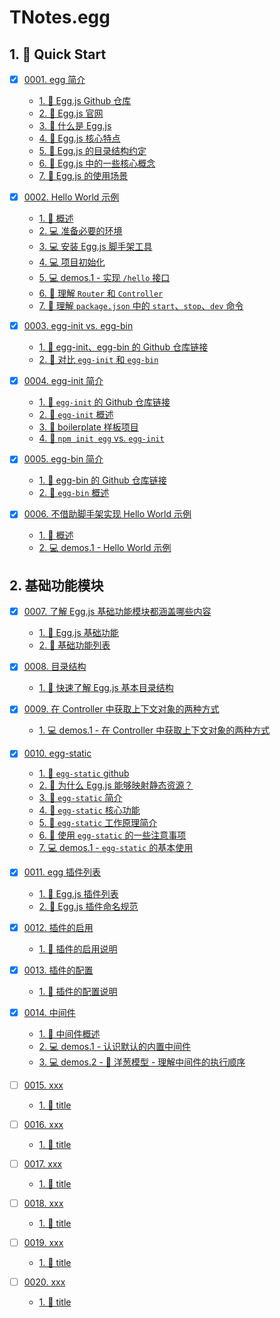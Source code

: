 # TNotes.egg


## 1. 🚀 Quick Start

- [x] [0001. egg 简介](https://tdahuyou.github.io/TNotes.egg/notes/0001.%20egg%20%E7%AE%80%E4%BB%8B/README) <!-- [locale](./notes/0001.%20egg%20%E7%AE%80%E4%BB%8B/README) -->  
  - [1. 🔗 Egg.js Github 仓库](https://tdahuyou.github.io/TNotes.egg/notes/0001.%20egg%20%E7%AE%80%E4%BB%8B/README#1--eggjs-github-仓库)
  - [2. 🔗 Egg.js 官网](https://tdahuyou.github.io/TNotes.egg/notes/0001.%20egg%20%E7%AE%80%E4%BB%8B/README#2--eggjs-官网)
  - [3. 📒 什么是 Egg.js](https://tdahuyou.github.io/TNotes.egg/notes/0001.%20egg%20%E7%AE%80%E4%BB%8B/README#3--什么是-eggjs)
  - [4. 📒 Egg.js 核心特点](https://tdahuyou.github.io/TNotes.egg/notes/0001.%20egg%20%E7%AE%80%E4%BB%8B/README#4--eggjs-核心特点)
  - [5. 📒 Egg.js 的目录结构约定](https://tdahuyou.github.io/TNotes.egg/notes/0001.%20egg%20%E7%AE%80%E4%BB%8B/README#5--eggjs-的目录结构约定)
  - [6. 📒 Egg.js 中的一些核心概念](https://tdahuyou.github.io/TNotes.egg/notes/0001.%20egg%20%E7%AE%80%E4%BB%8B/README#6--eggjs-中的一些核心概念)
  - [7. 📒 Egg.js 的使用场景](https://tdahuyou.github.io/TNotes.egg/notes/0001.%20egg%20%E7%AE%80%E4%BB%8B/README#7--eggjs-的使用场景)
  

- [x] [0002. Hello World 示例](https://tdahuyou.github.io/TNotes.egg/notes/0002.%20Hello%20World%20%E7%A4%BA%E4%BE%8B/README) <!-- [locale](./notes/0002.%20Hello%20World%20%E7%A4%BA%E4%BE%8B/README) -->  
  - [1. 📒 概述](https://tdahuyou.github.io/TNotes.egg/notes/0002.%20Hello%20World%20%E7%A4%BA%E4%BE%8B/README#1--概述)
  - [2. 💻 准备必要的环境](https://tdahuyou.github.io/TNotes.egg/notes/0002.%20Hello%20World%20%E7%A4%BA%E4%BE%8B/README#2--准备必要的环境)
  - [3. 💻 安装 Egg.js 脚手架工具](https://tdahuyou.github.io/TNotes.egg/notes/0002.%20Hello%20World%20%E7%A4%BA%E4%BE%8B/README#3--安装-eggjs-脚手架工具)
  - [4. 💻 项目初始化](https://tdahuyou.github.io/TNotes.egg/notes/0002.%20Hello%20World%20%E7%A4%BA%E4%BE%8B/README#4--项目初始化)
  - [5. 💻 demos.1 - 实现 `/hello` 接口](https://tdahuyou.github.io/TNotes.egg/notes/0002.%20Hello%20World%20%E7%A4%BA%E4%BE%8B/README#5--demos1---实现-hello-接口)
  - [6. 📒 理解 `Router` 和 `Controller`](https://tdahuyou.github.io/TNotes.egg/notes/0002.%20Hello%20World%20%E7%A4%BA%E4%BE%8B/README#6--理解-router-和-controller)
  - [7. 📒 理解 `package.json` 中的 `start`、`stop`、`dev` 命令](https://tdahuyou.github.io/TNotes.egg/notes/0002.%20Hello%20World%20%E7%A4%BA%E4%BE%8B/README#7--理解-packagejson-中的-startstopdev-命令)
  

- [x] [0003. egg-init vs. egg-bin](https://tdahuyou.github.io/TNotes.egg/notes/0003.%20egg-init%20vs.%20egg-bin/README) <!-- [locale](./notes/0003.%20egg-init%20vs.%20egg-bin/README) -->  
  - [1. 🔗 egg-init、egg-bin 的 Github 仓库链接](https://tdahuyou.github.io/TNotes.egg/notes/0003.%20egg-init%20vs.%20egg-bin/README#1--egg-initegg-bin-的-github-仓库链接)
  - [2. 📒 对比 `egg-init` 和 `egg-bin`](https://tdahuyou.github.io/TNotes.egg/notes/0003.%20egg-init%20vs.%20egg-bin/README#2--对比-egg-init-和-egg-bin)
  

- [x] [0004. egg-init 简介](https://tdahuyou.github.io/TNotes.egg/notes/0004.%20egg-init%20%E7%AE%80%E4%BB%8B/README) <!-- [locale](./notes/0004.%20egg-init%20%E7%AE%80%E4%BB%8B/README) -->  
  - [1. 🔗 `egg-init` 的 Github 仓库链接](https://tdahuyou.github.io/TNotes.egg/notes/0004.%20egg-init%20%E7%AE%80%E4%BB%8B/README#1--egg-init-的-github-仓库链接)
  - [2. 📒 `egg-init` 概述](https://tdahuyou.github.io/TNotes.egg/notes/0004.%20egg-init%20%E7%AE%80%E4%BB%8B/README#2--egg-init-概述)
  - [3. 📒 boilerplate 样板项目](https://tdahuyou.github.io/TNotes.egg/notes/0004.%20egg-init%20%E7%AE%80%E4%BB%8B/README#3--boilerplate-样板项目)
  - [4. 📒 `npm init egg` vs. `egg-init`](https://tdahuyou.github.io/TNotes.egg/notes/0004.%20egg-init%20%E7%AE%80%E4%BB%8B/README#4--npm-init-egg-vs-egg-init)
  

- [x] [0005. egg-bin 简介](https://tdahuyou.github.io/TNotes.egg/notes/0005.%20egg-bin%20%E7%AE%80%E4%BB%8B/README) <!-- [locale](./notes/0005.%20egg-bin%20%E7%AE%80%E4%BB%8B/README) -->  
  - [1. 🔗 egg-bin 的 Github 仓库链接](https://tdahuyou.github.io/TNotes.egg/notes/0005.%20egg-bin%20%E7%AE%80%E4%BB%8B/README#1--egg-bin-的-github-仓库链接)
  - [2. 📒 `egg-bin` 概述](https://tdahuyou.github.io/TNotes.egg/notes/0005.%20egg-bin%20%E7%AE%80%E4%BB%8B/README#2--egg-bin-概述)
  

- [x] [0006. 不借助脚手架实现 Hello World 示例](https://tdahuyou.github.io/TNotes.egg/notes/0006.%20%E4%B8%8D%E5%80%9F%E5%8A%A9%E8%84%9A%E6%89%8B%E6%9E%B6%E5%AE%9E%E7%8E%B0%20Hello%20World%20%E7%A4%BA%E4%BE%8B/README) <!-- [locale](./notes/0006.%20%E4%B8%8D%E5%80%9F%E5%8A%A9%E8%84%9A%E6%89%8B%E6%9E%B6%E5%AE%9E%E7%8E%B0%20Hello%20World%20%E7%A4%BA%E4%BE%8B/README) -->  
  - [1. 📒 概述](https://tdahuyou.github.io/TNotes.egg/notes/0006.%20%E4%B8%8D%E5%80%9F%E5%8A%A9%E8%84%9A%E6%89%8B%E6%9E%B6%E5%AE%9E%E7%8E%B0%20Hello%20World%20%E7%A4%BA%E4%BE%8B/README#1--概述)
  - [2. 💻 demos.1 - Hello World 示例](https://tdahuyou.github.io/TNotes.egg/notes/0006.%20%E4%B8%8D%E5%80%9F%E5%8A%A9%E8%84%9A%E6%89%8B%E6%9E%B6%E5%AE%9E%E7%8E%B0%20Hello%20World%20%E7%A4%BA%E4%BE%8B/README#2--demos1---hello-world-示例)
  

## 2. 基础功能模块

- [x] [0007. 了解 Egg.js 基础功能模块都涵盖哪些内容](https://tdahuyou.github.io/TNotes.egg/notes/0007.%20%E4%BA%86%E8%A7%A3%20Egg.js%20%E5%9F%BA%E7%A1%80%E5%8A%9F%E8%83%BD%E6%A8%A1%E5%9D%97%E9%83%BD%E6%B6%B5%E7%9B%96%E5%93%AA%E4%BA%9B%E5%86%85%E5%AE%B9/README) <!-- [locale](./notes/0007.%20%E4%BA%86%E8%A7%A3%20Egg.js%20%E5%9F%BA%E7%A1%80%E5%8A%9F%E8%83%BD%E6%A8%A1%E5%9D%97%E9%83%BD%E6%B6%B5%E7%9B%96%E5%93%AA%E4%BA%9B%E5%86%85%E5%AE%B9/README) -->  
  - [1. 🔗 Egg.js 基础功能](https://tdahuyou.github.io/TNotes.egg/notes/0007.%20%E4%BA%86%E8%A7%A3%20Egg.js%20%E5%9F%BA%E7%A1%80%E5%8A%9F%E8%83%BD%E6%A8%A1%E5%9D%97%E9%83%BD%E6%B6%B5%E7%9B%96%E5%93%AA%E4%BA%9B%E5%86%85%E5%AE%B9/README#1--eggjs-基础功能)
  - [2. 📒 基础功能列表](https://tdahuyou.github.io/TNotes.egg/notes/0007.%20%E4%BA%86%E8%A7%A3%20Egg.js%20%E5%9F%BA%E7%A1%80%E5%8A%9F%E8%83%BD%E6%A8%A1%E5%9D%97%E9%83%BD%E6%B6%B5%E7%9B%96%E5%93%AA%E4%BA%9B%E5%86%85%E5%AE%B9/README#2--基础功能列表)
  

- [x] [0008. 目录结构](https://tdahuyou.github.io/TNotes.egg/notes/0008.%20%E7%9B%AE%E5%BD%95%E7%BB%93%E6%9E%84/README) <!-- [locale](./notes/0008.%20%E7%9B%AE%E5%BD%95%E7%BB%93%E6%9E%84/README) -->  
  - [1. 📒 快速了解 Egg.js 基本目录结构](https://tdahuyou.github.io/TNotes.egg/notes/0008.%20%E7%9B%AE%E5%BD%95%E7%BB%93%E6%9E%84/README#1--快速了解-eggjs-基本目录结构)
  

- [x] [0009. 在 Controller 中获取上下文对象的两种方式](https://tdahuyou.github.io/TNotes.egg/notes/0009.%20%E5%9C%A8%20Controller%20%E4%B8%AD%E8%8E%B7%E5%8F%96%E4%B8%8A%E4%B8%8B%E6%96%87%E5%AF%B9%E8%B1%A1%E7%9A%84%E4%B8%A4%E7%A7%8D%E6%96%B9%E5%BC%8F/README) <!-- [locale](./notes/0009.%20%E5%9C%A8%20Controller%20%E4%B8%AD%E8%8E%B7%E5%8F%96%E4%B8%8A%E4%B8%8B%E6%96%87%E5%AF%B9%E8%B1%A1%E7%9A%84%E4%B8%A4%E7%A7%8D%E6%96%B9%E5%BC%8F/README) -->  
  - [1. 💻 demos.1 - 在 Controller 中获取上下文对象的两种方式](https://tdahuyou.github.io/TNotes.egg/notes/0009.%20%E5%9C%A8%20Controller%20%E4%B8%AD%E8%8E%B7%E5%8F%96%E4%B8%8A%E4%B8%8B%E6%96%87%E5%AF%B9%E8%B1%A1%E7%9A%84%E4%B8%A4%E7%A7%8D%E6%96%B9%E5%BC%8F/README#1--demos1---在-controller-中获取上下文对象的两种方式)
  

- [x] [0010. egg-static](https://tdahuyou.github.io/TNotes.egg/notes/0010.%20egg-static/README) <!-- [locale](./notes/0010.%20egg-static/README) -->  
  - [1. 🔗 `egg-static` github](https://tdahuyou.github.io/TNotes.egg/notes/0010.%20egg-static/README#1--egg-static-github)
  - [2. 🤔 为什么 Egg.js 能够映射静态资源？](https://tdahuyou.github.io/TNotes.egg/notes/0010.%20egg-static/README#2--为什么-eggjs-能够映射静态资源)
  - [3. 📒 `egg-static` 简介](https://tdahuyou.github.io/TNotes.egg/notes/0010.%20egg-static/README#3--egg-static-简介)
  - [4. 📒 `egg-static` 核心功能](https://tdahuyou.github.io/TNotes.egg/notes/0010.%20egg-static/README#4--egg-static-核心功能)
  - [5. 📒 `egg-static` 工作原理简介](https://tdahuyou.github.io/TNotes.egg/notes/0010.%20egg-static/README#5--egg-static-工作原理简介)
  - [6. 📒 使用 `egg-static` 的一些注意事项](https://tdahuyou.github.io/TNotes.egg/notes/0010.%20egg-static/README#6--使用-egg-static-的一些注意事项)
  - [7. 💻 demos.1 - `egg-static` 的基本使用](https://tdahuyou.github.io/TNotes.egg/notes/0010.%20egg-static/README#7--demos1---egg-static-的基本使用)
  

- [x] [0011. egg 插件列表](https://tdahuyou.github.io/TNotes.egg/notes/0011.%20egg%20%E6%8F%92%E4%BB%B6%E5%88%97%E8%A1%A8/README) <!-- [locale](./notes/0011.%20egg%20%E6%8F%92%E4%BB%B6%E5%88%97%E8%A1%A8/README) -->  
  - [1. 🔗 Egg.js 插件列表](https://tdahuyou.github.io/TNotes.egg/notes/0011.%20egg%20%E6%8F%92%E4%BB%B6%E5%88%97%E8%A1%A8/README#1--eggjs-插件列表)
  - [2. 📒 Egg.js 插件命名规范](https://tdahuyou.github.io/TNotes.egg/notes/0011.%20egg%20%E6%8F%92%E4%BB%B6%E5%88%97%E8%A1%A8/README#2--eggjs-插件命名规范)
  

- [x] [0012. 插件的启用](https://tdahuyou.github.io/TNotes.egg/notes/0012.%20%E6%8F%92%E4%BB%B6%E7%9A%84%E5%90%AF%E7%94%A8/README) <!-- [locale](./notes/0012.%20%E6%8F%92%E4%BB%B6%E7%9A%84%E5%90%AF%E7%94%A8/README) -->  
  - [1. 📒 插件的启用说明](https://tdahuyou.github.io/TNotes.egg/notes/0012.%20%E6%8F%92%E4%BB%B6%E7%9A%84%E5%90%AF%E7%94%A8/README#1--插件的启用说明)
  

- [x] [0013. 插件的配置](https://tdahuyou.github.io/TNotes.egg/notes/0013.%20%E6%8F%92%E4%BB%B6%E7%9A%84%E9%85%8D%E7%BD%AE/README) <!-- [locale](./notes/0013.%20%E6%8F%92%E4%BB%B6%E7%9A%84%E9%85%8D%E7%BD%AE/README) -->  
  - [1. 📒 插件的配置说明](https://tdahuyou.github.io/TNotes.egg/notes/0013.%20%E6%8F%92%E4%BB%B6%E7%9A%84%E9%85%8D%E7%BD%AE/README#1--插件的配置说明)
  

- [x] [0014. 中间件](https://tdahuyou.github.io/TNotes.egg/notes/0014.%20%E4%B8%AD%E9%97%B4%E4%BB%B6/README) <!-- [locale](./notes/0014.%20%E4%B8%AD%E9%97%B4%E4%BB%B6/README) -->  
  - [1. 📒 中间件概述](https://tdahuyou.github.io/TNotes.egg/notes/0014.%20%E4%B8%AD%E9%97%B4%E4%BB%B6/README#1--中间件概述)
  - [2. 💻 demos.1 - 认识默认的内置中间件](https://tdahuyou.github.io/TNotes.egg/notes/0014.%20%E4%B8%AD%E9%97%B4%E4%BB%B6/README#2--demos1---认识默认的内置中间件)
  - [3. 💻 demos.2 - 🧅 洋葱模型 - 理解中间件的执行顺序](https://tdahuyou.github.io/TNotes.egg/notes/0014.%20%E4%B8%AD%E9%97%B4%E4%BB%B6/README#3--demos2----洋葱模型---理解中间件的执行顺序)
  

- [ ] [0015. xxx](https://tdahuyou.github.io/TNotes.egg/notes/0015.%20xxx/README) <!-- [locale](./notes/0015.%20xxx/README) -->  
  - [1. 📒 title](https://tdahuyou.github.io/TNotes.egg/notes/0015.%20xxx/README#1--title)
  

- [ ] [0016. xxx](https://tdahuyou.github.io/TNotes.egg/notes/0016.%20xxx/README) <!-- [locale](./notes/0016.%20xxx/README) -->  
  - [1. 📒 title](https://tdahuyou.github.io/TNotes.egg/notes/0016.%20xxx/README#1--title)
  

- [ ] [0017. xxx](https://tdahuyou.github.io/TNotes.egg/notes/0017.%20xxx/README) <!-- [locale](./notes/0017.%20xxx/README) -->  
  - [1. 📒 title](https://tdahuyou.github.io/TNotes.egg/notes/0017.%20xxx/README#1--title)
  

- [ ] [0018. xxx](https://tdahuyou.github.io/TNotes.egg/notes/0018.%20xxx/README) <!-- [locale](./notes/0018.%20xxx/README) -->  
  - [1. 📒 title](https://tdahuyou.github.io/TNotes.egg/notes/0018.%20xxx/README#1--title)
  

- [ ] [0019. xxx](https://tdahuyou.github.io/TNotes.egg/notes/0019.%20xxx/README) <!-- [locale](./notes/0019.%20xxx/README) -->  
  - [1. 📒 title](https://tdahuyou.github.io/TNotes.egg/notes/0019.%20xxx/README#1--title)
  

- [ ] [0020. xxx](https://tdahuyou.github.io/TNotes.egg/notes/0020.%20xxx/README) <!-- [locale](./notes/0020.%20xxx/README) -->  
  - [1. 📒 title](https://tdahuyou.github.io/TNotes.egg/notes/0020.%20xxx/README#1--title)
  
